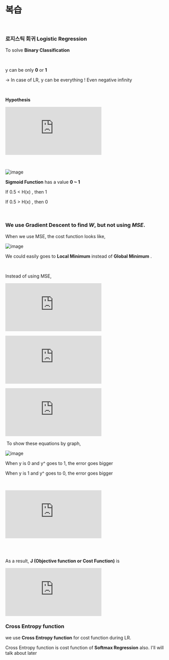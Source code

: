 # 복습    

​     

### 로지스틱 회귀 Logistic Regression    

To solve __Binary Classification__ 

<br/>

y can be only __0__ or __1__     

-> In case of LR, y can be everything ! Even negative infinity    

<br/>    

__Hypothesis__

![image](https://latex.codecogs.com/gif.latex?H%28X%29%20%3D%20%5Cfrac%7B1%7D%7B1%20&plus;%20e%5E%7B-%28Wx%20&plus;%20b%29%7D%7D%20%3D%20sigmoid%28Wx%20&plus;%20b%29%20%3D%20%5Csigma%20%28Wx%20&plus;%20b%29)

​    

![image](https://wikidocs.net/images/page/22881/%EC%8B%9C%EA%B7%B8%EB%AA%A8%EC%9D%B4%EB%93%9C%EA%B7%B8%EB%9E%98%ED%94%84.png)

__Sigmoid Function__ has a value __0 ~ 1__    

If 0.5 < H(x) ,  then  1    

If 0.5 > H(x) ,  then 0 

<br/>

### We use Gradient Descent to find _W_, but not using _MSE_.    

 When we use MSE, the cost function looks like,

![image](https://wikidocs.net/images/page/22881/%EB%A1%9C%EC%BB%AC%EB%AF%B8%EB%8B%88%EB%A9%88.PNG)

We could easily goes to __Local Minimum__ instead of __Global Minimum__ .     

<br/>

Instead of using MSE,    

![image](https://latex.codecogs.com/gif.latex?J%28W%29%20%3D%20%5Cfrac%7B1%7D%7Bn%7D%20%5Csum_%7Bi%3D1%7D%5E%7Bn%7D%20cost%5Cleft%28H%28x%5E%7B%28i%29%7D%29%2C%20y%5E%7B%28i%29%7D%29%5Cright%29)

![image](https://latex.codecogs.com/gif.latex?%5Ctext%7Bif%20%7D%20y%3D1%20%5C%3A%20%5C%3A%20%5Cto%20%5Ctext%7Bcost%7D%5Cleft%28%20H%28x%29%2C%20y%20%5Cright%29%20%3D%20-%5Clog%28H%28x%29%29)

![image](https://latex.codecogs.com/gif.latex?%5Ctext%7Bif%20%7D%20y%3D0%5C%3A%20%5C%3A%20%5Crightarrow%20%5Ctext%7Bcost%7D%5Cleft%28%20H%28x%29%2C%20y%20%5Cright%29%20%3D%20-%5Clog%281-H%28x%29%29)

​    To show these equations by graph, 

![image](https://wikidocs.net/images/page/22881/%EC%86%90%EC%8B%A4%ED%95%A8%EC%88%98.PNG)

When y is 0 and y^ goes to 1, the error goes bigger    

When y is 1 and y^ goes to 0, the error goes bigger    

<br/>

![image](https://latex.codecogs.com/gif.latex?%5Ctext%7Bcost%7D%5Cleft%28%20H%28x%29%2C%20y%20%5Cright%29%20%3D%20-%5BylogH%28x%29%20&plus;%20%281-y%29log%281-H%28x%29%29%5D)

<br/>

<br/>

As a result,    __J (Objective function or Cost Function)__ is

![image](https://latex.codecogs.com/gif.latex?J%28W%29%20%3D%20-%5Cfrac%7B1%7D%7Bn%7D%20%5Csum_%7Bi%3D1%7D%5E%7Bn%7D%20%5By%5E%7B%28i%29%7DlogH%28x%5E%7B%28i%29%7D%29%20&plus;%20%281-y%5E%7B%28i%29%7D%29log%281-H%28x%5E%7B%28i%29%7D%29%29%5D)

### Cross Entropy function    

we use __Cross Entropy function__ for cost function during LR.    

Cross Entropy function is cost function of __Softmax Regression__ also. I'll will talk about later